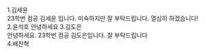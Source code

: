 1.김세윤  
23학번 컴공 김세윤 입니다. 미숙하지만 잘 부탁드립니다. 열심히 하겠습니다!  
2.윤석호
안녕하세요
3.김도은  
안녕하세요. 23학번 컴공 김도은입니다. 잘 부탁드립니다  
4.배찬혁  
